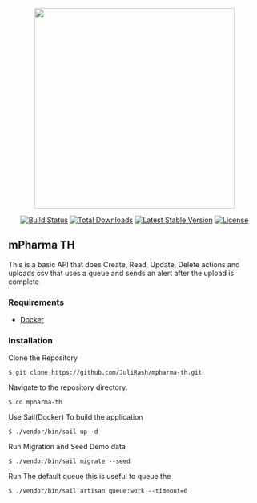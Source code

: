 <p align="center"><a href="https://laravel.com" target="_blank"><img src="https://raw.githubusercontent.com/laravel/art/master/logo-lockup/5%20SVG/2%20CMYK/1%20Full%20Color/laravel-logolockup-cmyk-red.svg" width="400"></a></p>

<p align="center">
<a href="https://travis-ci.org/laravel/framework"><img src="https://travis-ci.org/laravel/framework.svg" alt="Build Status"></a>
<a href="https://packagist.org/packages/laravel/framework"><img src="https://img.shields.io/packagist/dt/laravel/framework" alt="Total Downloads"></a>
<a href="https://packagist.org/packages/laravel/framework"><img src="https://img.shields.io/packagist/v/laravel/framework" alt="Latest Stable Version"></a>
<a href="https://packagist.org/packages/laravel/framework"><img src="https://img.shields.io/packagist/l/laravel/framework" alt="License"></a>
</p>

## mPharma TH

This is a basic API that does Create, Read, Update, Delete actions and uploads csv that uses a queue and sends an alert after the upload is complete

### Requirements

-   [Docker](https://www.docker.com/get-started)

### Installation

<p>Clone the Repository </p>

```
$ git clone https://github.com/JuliRash/mpharma-th.git
```

<p>Navigate to the repository directory.</p>

```
$ cd mpharma-th
```

<p >Use Sail(Docker) To build the application</p>

```
$ ./vendor/bin/sail up -d
```

<p>Run Migration and Seed Demo data</p>

```
$ ./vendor/bin/sail migrate --seed
```

<p> Run The default queue this is useful to queue the </p>

```
$ ./vendor/bin/sail artisan queue:work --timeout=0
```
